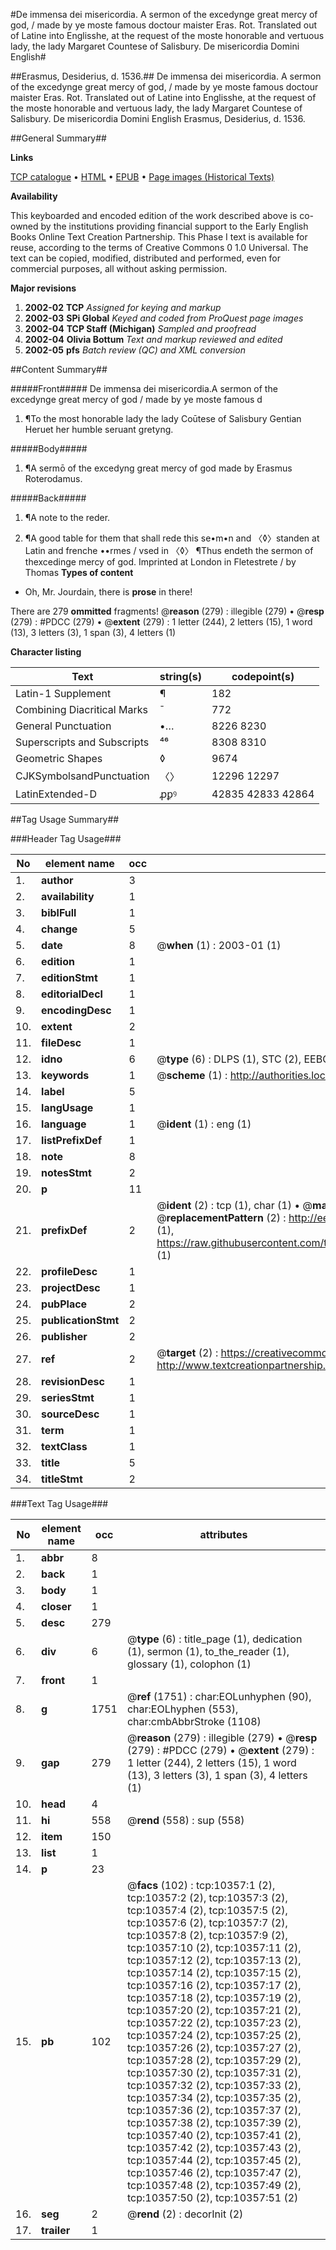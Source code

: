 #De immensa dei misericordia. A sermon of the excedynge great mercy of god, / made by ye moste famous doctour maister Eras. Rot. Translated out of Latine into Englisshe, at the request of the moste honorable and vertuous lady, the lady Margaret Countese of Salisbury. De misericordia Domini English#

##Erasmus, Desiderius, d. 1536.##
De immensa dei misericordia. A sermon of the excedynge great mercy of god, / made by ye moste famous doctour maister Eras. Rot. Translated out of Latine into Englisshe, at the request of the moste honorable and vertuous lady, the lady Margaret Countese of Salisbury.
De misericordia Domini English
Erasmus, Desiderius, d. 1536.

##General Summary##

**Links**

[TCP catalogue](http://www.ota.ox.ac.uk/tcp/)  • 
[HTML](http://tei.it.ox.ac.uk/tcp/Texts-HTML/free/A00/A00356.html)  • 
[EPUB](http://tei.it.ox.ac.uk/tcp/Texts-EPUB/free/A00/A00356.epub) • 
[Page images (Historical Texts)](https://data.historicaltexts.jisc.ac.uk/view?pubId=eebo-99845455e&pageId=eebo-99845455e-10357-1)

**Availability**

This keyboarded and encoded edition of the
	       work described above is co-owned by the institutions
	       providing financial support to the Early English Books
	       Online Text Creation Partnership. This Phase I text is
	       available for reuse, according to the terms of Creative
	       Commons 0 1.0 Universal. The text can be copied,
	       modified, distributed and performed, even for
	       commercial purposes, all without asking permission.

**Major revisions**

1. __2002-02__ __TCP__ *Assigned for keying and markup*
1. __2002-03__ __SPi Global__ *Keyed and coded from ProQuest page images*
1. __2002-04__ __TCP Staff (Michigan)__ *Sampled and proofread*
1. __2002-04__ __Olivia Bottum__ *Text and markup reviewed and edited*
1. __2002-05__ __pfs__ *Batch review (QC) and XML conversion*

##Content Summary##

#####Front#####
De immensa dei misericordia.A sermon of the excedynge great mercy of god / made by ye moste famous d
1. ¶To the most honorable lady the lady Coūtese of Salisbury Gentian Heruet her humble seruant gretyng.

#####Body#####

1. ¶A sermō of the excedyng great mercy of god made by Erasmus Roterodamus.

#####Back#####

1. ¶A note to the reder.

1. ¶A good table for them that shall rede this se•m•n and 〈◊〉standen at Latin and frenche ••rmes / vsed in 〈◊〉
¶Thus endeth the sermon of thexcedinge mercy of god. Imprinted at London in Fletestrete / by Thomas 
**Types of content**

  * Oh, Mr. Jourdain, there is **prose** in there!

There are 279 **ommitted** fragments! 
 @__reason__ (279) : illegible (279)  •  @__resp__ (279) : #PDCC (279)  •  @__extent__ (279) : 1 letter (244), 2 letters (15), 1 word (13), 3 letters (3), 1 span (3), 4 letters (1)

**Character listing**


|Text|string(s)|codepoint(s)|
|---|---|---|
|Latin-1 Supplement|¶|182|
|Combining             Diacritical Marks|̄|772|
|General Punctuation|•…|8226 8230|
|Superscripts             and Subscripts|⁴⁶|8308 8310|
|Geometric Shapes|◊|9674|
|CJKSymbolsandPunctuation|〈〉|12296 12297|
|LatinExtended-D|ꝓꝑꝰ|42835 42833 42864|

##Tag Usage Summary##

###Header Tag Usage###

|No|element name|occ|attributes|
|---|---|---|---|
|1.|__author__|3||
|2.|__availability__|1||
|3.|__biblFull__|1||
|4.|__change__|5||
|5.|__date__|8| @__when__ (1) : 2003-01 (1)|
|6.|__edition__|1||
|7.|__editionStmt__|1||
|8.|__editorialDecl__|1||
|9.|__encodingDesc__|1||
|10.|__extent__|2||
|11.|__fileDesc__|1||
|12.|__idno__|6| @__type__ (6) : DLPS (1), STC (2), EEBO-CITATION (1), PROQUEST (1), VID (1)|
|13.|__keywords__|1| @__scheme__ (1) : http://authorities.loc.gov/ (1)|
|14.|__label__|5||
|15.|__langUsage__|1||
|16.|__language__|1| @__ident__ (1) : eng (1)|
|17.|__listPrefixDef__|1||
|18.|__note__|8||
|19.|__notesStmt__|2||
|20.|__p__|11||
|21.|__prefixDef__|2| @__ident__ (2) : tcp (1), char (1)  •  @__matchPattern__ (2) : ([0-9\-]+):([0-9IVX]+) (1), (.+) (1)  •  @__replacementPattern__ (2) : http://eebo.chadwyck.com/downloadtiff?vid=$1&page=$2 (1), https://raw.githubusercontent.com/textcreationpartnership/Texts/master/tcpchars.xml#$1 (1)|
|22.|__profileDesc__|1||
|23.|__projectDesc__|1||
|24.|__pubPlace__|2||
|25.|__publicationStmt__|2||
|26.|__publisher__|2||
|27.|__ref__|2| @__target__ (2) : https://creativecommons.org/publicdomain/zero/1.0/ (1), http://www.textcreationpartnership.org/docs/. (1)|
|28.|__revisionDesc__|1||
|29.|__seriesStmt__|1||
|30.|__sourceDesc__|1||
|31.|__term__|1||
|32.|__textClass__|1||
|33.|__title__|5||
|34.|__titleStmt__|2||


###Text Tag Usage###

|No|element name|occ|attributes|
|---|---|---|---|
|1.|__abbr__|8||
|2.|__back__|1||
|3.|__body__|1||
|4.|__closer__|1||
|5.|__desc__|279||
|6.|__div__|6| @__type__ (6) : title_page (1), dedication (1), sermon (1), to_the_reader (1), glossary (1), colophon (1)|
|7.|__front__|1||
|8.|__g__|1751| @__ref__ (1751) : char:EOLunhyphen (90), char:EOLhyphen (553), char:cmbAbbrStroke (1108)|
|9.|__gap__|279| @__reason__ (279) : illegible (279)  •  @__resp__ (279) : #PDCC (279)  •  @__extent__ (279) : 1 letter (244), 2 letters (15), 1 word (13), 3 letters (3), 1 span (3), 4 letters (1)|
|10.|__head__|4||
|11.|__hi__|558| @__rend__ (558) : sup (558)|
|12.|__item__|150||
|13.|__list__|1||
|14.|__p__|23||
|15.|__pb__|102| @__facs__ (102) : tcp:10357:1 (2), tcp:10357:2 (2), tcp:10357:3 (2), tcp:10357:4 (2), tcp:10357:5 (2), tcp:10357:6 (2), tcp:10357:7 (2), tcp:10357:8 (2), tcp:10357:9 (2), tcp:10357:10 (2), tcp:10357:11 (2), tcp:10357:12 (2), tcp:10357:13 (2), tcp:10357:14 (2), tcp:10357:15 (2), tcp:10357:16 (2), tcp:10357:17 (2), tcp:10357:18 (2), tcp:10357:19 (2), tcp:10357:20 (2), tcp:10357:21 (2), tcp:10357:22 (2), tcp:10357:23 (2), tcp:10357:24 (2), tcp:10357:25 (2), tcp:10357:26 (2), tcp:10357:27 (2), tcp:10357:28 (2), tcp:10357:29 (2), tcp:10357:30 (2), tcp:10357:31 (2), tcp:10357:32 (2), tcp:10357:33 (2), tcp:10357:34 (2), tcp:10357:35 (2), tcp:10357:36 (2), tcp:10357:37 (2), tcp:10357:38 (2), tcp:10357:39 (2), tcp:10357:40 (2), tcp:10357:41 (2), tcp:10357:42 (2), tcp:10357:43 (2), tcp:10357:44 (2), tcp:10357:45 (2), tcp:10357:46 (2), tcp:10357:47 (2), tcp:10357:48 (2), tcp:10357:49 (2), tcp:10357:50 (2), tcp:10357:51 (2)|
|16.|__seg__|2| @__rend__ (2) : decorInit (2)|
|17.|__trailer__|1||
